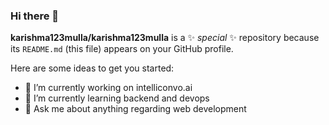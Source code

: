 ### Hi there 👋


**karishma123mulla/karishma123mulla** is a ✨ _special_ ✨ repository because its `README.md` (this file) appears on your GitHub profile.

Here are some ideas to get you started:

- 🔭 I’m currently working on intelliconvo.ai
- 🌱 I’m currently learning backend and devops
- 💬 Ask me about anything regarding web development

